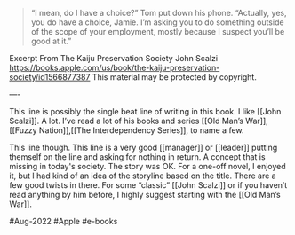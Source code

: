> “I mean, do I have a choice?”
> Tom put down his phone. “Actually, yes, you do have a choice, Jamie. I’m asking you to do something outside of the scope of your employment, mostly because I suspect you’ll be good at it.”

Excerpt From
The Kaiju Preservation Society
John Scalzi
https://books.apple.com/us/book/the-kaiju-preservation-society/id1566877387
This material may be protected by copyright.

—-

This line is possibly the single beat line of writing in this book.  I like [[John Scalzi]].  A lot. I’ve read a lot of his books and series [[Old Man’s War]], [[Fuzzy Nation]],[[The Interdependency Series]], to name a few. 

This line though.  This line is a very good [[manager]] or [[leader]] putting themself on the line and asking for nothing in return. A concept that is missing in today's society. The story was OK. For a one-off novel, I enjoyed it, but I had kind of an idea of the storyline based on the title. There are a few good twists in there. For some “classic” [[John Scalzi]] or if you haven’t read anything by him before, I highly suggest starting with the [[Old Man’s War]].

#Aug-2022 #Apple #e-books 